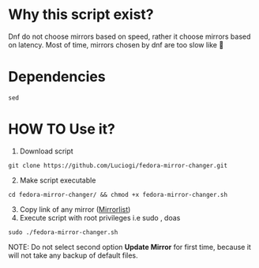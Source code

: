 # Why this script exist?
Dnf do not choose mirrors based on speed, rather it choose mirrors based on latency. Most of time, mirrors chosen by dnf are too slow like 🐢
# Dependencies
`sed`
# HOW TO Use it?
1. Download script
```
git clone https://github.com/Luciogi/fedora-mirror-changer.git
```
2. Make script executable
```
cd fedora-mirror-changer/ && chmod +x fedora-mirror-changer.sh
```
3. Copy link of any mirror ([Mirrorlist](https://admin.fedoraproject.org/mirrormanager/))
4. Execute script with root privileges i.e sudo , doas
```
sudo ./fedora-mirror-changer.sh
```
NOTE: Do not select second option **Update Mirror** for first time, because it will not take any backup of default files.
